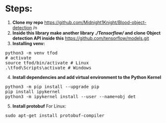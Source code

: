 # Steps: 
1. **Clone my repo** https://github.com/Midnight1Knight/Blood-object-detection /n
2. **Inside this library make another library *./Tensorflow/* and clone Object detection API inside this** https://github.com/tensorflow/models.git
3. **Installing venv:**
<pre>
python3 -m venv tfod
# activate
source tfod/bin/activate # Linux
.\tfod\Scripts\activate # Windows 
</pre> 
4. **Install dependencies and add virtual environment to the Python Kernel**
<pre>
python3 -m pip install --upgrade pip
pip install ipykernel
python3 -m ipykernel install --user --name=obj_det
</pre>
5. **Install protobuf**
For Linux:
<pre>
sudo apt-get install protobuf-compiler
</pre>
